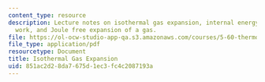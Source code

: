 ```yaml
---
content_type: resource
description: Lecture notes on isothermal gas expansion, internal energy, expansion
  work, and Joule free expansion of a gas.
file: https://ol-ocw-studio-app-qa.s3.amazonaws.com/courses/5-60-thermodynamics-kinetics-spring-2008/851ac2d28da7675d1ec3fc4c2087193a_lec_3.pdf
file_type: application/pdf
resourcetype: Document
title: Isothermal Gas Expansion
uid: 851ac2d2-8da7-675d-1ec3-fc4c2087193a
---
```

